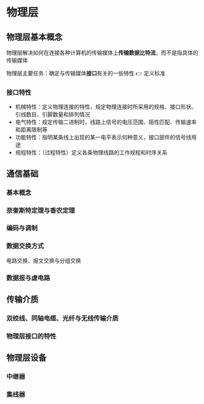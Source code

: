 # 物理层

## 物理层基本概念

物理层解决如何在连接各种计算机的传输媒体上**传输数据比特流**，而不是指具体的传输媒体

物理层主要任务：确定与传输媒体**接口**有关的一些特性 👉 定义标准

### 接口特性

- 机械特性：定义物理连接的特性，规定物理连接时所采用的规格、接口形状、引线数目、引脚数量和排列情况
- 电气特性：规定传输二进制时，线路上信号的电压范围、阻性匹配、传输速率和距离限制等
- 功能特性：指明某条线上出现的某一电平表示何种意义，接口部件的信号线用途
- 规程特性：（过程特性）定义各条物理线路的工作规程和时序关系

## 通信基础

### 基本概念

### 奈奎斯特定理与香农定理

### 编码与调制

### 数据交换方式

电路交换、报文交换与分组交换

### 数据报与虚电路

## 传输介质

### 双绞线、同轴电缆、光纤与无线传输介质

### 物理层接口的特性

## 物理层设备

### 中继器

### 集线器

